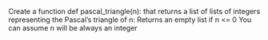 Create a function def pascal_triangle(n): that returns a list of lists of integers representing the Pascal’s triangle of n:
Returns an empty list if n <= 0
You can assume n will be always an integer
